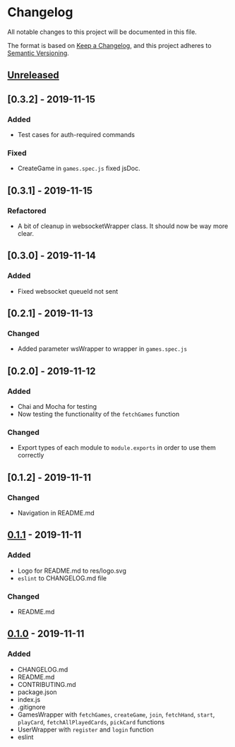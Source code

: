 # Changelog
All notable changes to this project will be documented in this file.

The format is based on [Keep a Changelog](https://keepachangelog.com/en/1.0.0/),
and this project adheres to [Semantic Versioning](https://semver.org/spec/v2.0.0.html).

## [Unreleased]

## [0.3.2] - 2019-11-15
### Added
- Test cases for auth-required commands
### Fixed
- CreateGame in `games.spec.js` fixed jsDoc.

## [0.3.1] - 2019-11-15
### Refactored
- A bit of cleanup in websocketWrapper class. It should now be way more clear. 

## [0.3.0] - 2019-11-14
### Added
- Fixed websocket queueId not sent

## [0.2.1] - 2019-11-13
### Changed
- Added parameter wsWrapper to wrapper in `games.spec.js`

## [0.2.0] - 2019-11-12
### Added
- Chai and Mocha for testing
- Now testing the functionality of the `fetchGames` function
### Changed
- Export types of each module to `module.exports` in order to use them correctly

## [0.1.2] - 2019-11-11
### Changed
- Navigation in README.md

## [0.1.1] - 2019-11-11
### Added
- Logo for README.md to res/logo.svg
- `eslint` to CHANGELOG.md file
### Changed
- README.md

## [0.1.0] - 2019-11-11
### Added
- CHANGELOG.md
- README.md
- CONTRIBUTING.md
- package.json
- index.js
- .gitignore
- GamesWrapper with `fetchGames`, `createGame`, `join`, `fetchHand`, `start`, `playCard`, `fetchAllPlayedCards`, `pickCard` functions
- UserWrapper with `register` and `login` function
- eslint

[Unreleased]: https://github.com/CardJizzerApp/CardJizzerWrapper/compare/v1.0.0...HEAD
[0.1.0]: https://github.com/CardJizzerApp/CardJizzerWrapper/tree/4d620ba4615d11034739383bd7af67b23bea0929
[0.1.1]: https://github.com/CardJizzerApp/CardJizzerWrapper/tree/4e0746b0d9b77eb136d98e28ea48d75e19a64cdd
